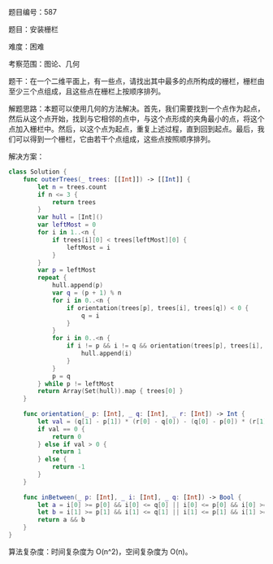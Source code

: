 题目编号：587

题目：安装栅栏

难度：困难

考察范围：图论、几何

题干：在一个二维平面上，有一些点，请找出其中最多的点所构成的栅栏，栅栏由至少三个点组成，且这些点在栅栏上按顺序排列。

解题思路：本题可以使用几何的方法解决。首先，我们需要找到一个点作为起点，然后从这个点开始，找到与它相邻的点中，与这个点形成的夹角最小的点，将这个点加入栅栏中。然后，以这个点为起点，重复上述过程，直到回到起点。最后，我们可以得到一个栅栏，它由若干个点组成，这些点按照顺序排列。

解决方案：

```swift
class Solution {
    func outerTrees(_ trees: [[Int]]) -> [[Int]] {
        let n = trees.count
        if n <= 3 {
            return trees
        }
        var hull = [Int]()
        var leftMost = 0
        for i in 1..<n {
            if trees[i][0] < trees[leftMost][0] {
                leftMost = i
            }
        }
        var p = leftMost
        repeat {
            hull.append(p)
            var q = (p + 1) % n
            for i in 0..<n {
                if orientation(trees[p], trees[i], trees[q]) < 0 {
                    q = i
                }
            }
            for i in 0..<n {
                if i != p && i != q && orientation(trees[p], trees[i], trees[q]) == 0 && inBetween(trees[p], trees[i], trees[q]) {
                    hull.append(i)
                }
            }
            p = q
        } while p != leftMost
        return Array(Set(hull)).map { trees[0] }
    }
    
    func orientation(_ p: [Int], _ q: [Int], _ r: [Int]) -> Int {
        let val = (q[1] - p[1]) * (r[0] - q[0]) - (q[0] - p[0]) * (r[1] - q[1])
        if val == 0 {
            return 0
        } else if val > 0 {
            return 1
        } else {
            return -1
        }
    }
    
    func inBetween(_ p: [Int], _ i: [Int], _ q: [Int]) -> Bool {
        let a = i[0] >= p[0] && i[0] <= q[0] || i[0] <= p[0] && i[0] >= q[0]
        let b = i[1] >= p[1] && i[1] <= q[1] || i[1] <= p[1] && i[1] >= q[1]
        return a && b
    }
}
```

算法复杂度：时间复杂度为 O(n^2)，空间复杂度为 O(n)。